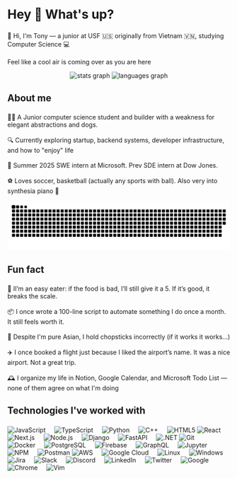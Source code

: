 <h1 align="left">Hey 🐶 What's up?</h1>

###

<p align="left">👋 Hi, I'm Tony — a junior at USF 🇺🇸 originally from Vietnam 🇻🇳, studying Computer Science 💻<br><br> Feel like a cool air is coming over as you are here</p>

<div align="center">
  <img src="https://github-readme-stats.vercel.app/api?username=TonyNguyenVn17&hide_title=false&hide_rank=false&show_icons=true&include_all_commits=true&count_private=true&disable_animations=false&theme=dracula&locale=en&hide_border=false&order=1" height="150" alt="stats graph"  />
  <img src="https://github-readme-stats.vercel.app/api/top-langs?username=TonyNguyenVn17&locale=en&hide_title=false&layout=compact&card_width=320&langs_count=5&theme=dracula&hide_border=false&order=2" height="150" alt="languages graph"  />
</div>

###

<h2 align="left">About me</h2>

###

<p align="left">🧑‍💻 A Junior computer science student and builder with a weakness for elegant abstractions and dogs.<br><br>🔍 Currently exploring startup, backend systems, developer infrastructure, and how to "enjoy" life<br><br>💼 Summer 2025 SWE intern at Microsoft. Prev SDE intern at Dow Jones.<br><br>⚽️ Loves soccer, basketball (actually any sports with ball). Also very into synthesia piano 🎹</p>

<picture>
  <source media="(prefers-color-scheme: dark)" srcset="https://raw.githubusercontent.com/TonyNguyenVn17/TonyNguyenVn17/output/github-snake-dark.svg" />
  <source media="(prefers-color-scheme: light)" srcset="https://raw.githubusercontent.com/TonyNguyenVn17/TonyNguyenVn17/output/github-snake.svg" />
  <img alt="github-snake" src="https://raw.githubusercontent.com/TonyNguyenVn17/TonyNguyenVn17/output/github-snake.svg" />
</picture>


###

<h2 align="left">Fun fact</h2>

###

<p align="left">🍱 II’m an easy eater: if the food is bad, I’ll still give it a 5. If it’s good, it breaks the scale.<br><br>📦 I once wrote a 100-line script to automate something I do once a month. It still feels worth it.<br><br>🥢 Despite I'm pure Asian, I hold chopsticks incorrectly (if it works it works...)<br><br>✈️ I once booked a flight just because I liked the airport’s name. It was a nice airport. Not a great trip.<br><br>🕰️ I organize my life in Notion, Google Calendar, and Microsoft Todo List — none of them agree on what I'm doing</p>


<h2 align="left">Technologies I've worked with</h2>

###

<div align="left">
  <!-- JavaScript, TypeScript, Python, C++, HTML -->
  <img src="https://cdn.jsdelivr.net/gh/devicons/devicon/icons/javascript/javascript-original.svg" height="40" alt="JavaScript" />
  <img width="12" />
  <img src="https://cdn.jsdelivr.net/gh/devicons/devicon/icons/typescript/typescript-original.svg" height="40" alt="TypeScript" />
  <img width="12" />
  <img src="https://cdn.jsdelivr.net/gh/devicons/devicon/icons/python/python-original.svg" height="40" alt="Python" />
  <img width="12" />
  <img src="https://cdn.simpleicons.org/c++/00599C" height="40" alt="C++" />
  <img width="12" />
  <img src="https://cdn.jsdelivr.net/gh/devicons/devicon/icons/html5/html5-original.svg" height="40" alt="HTML5" />
  <!-- React, Next.js, Node.js, Django, FastAPI, .NET -->
  <img src="https://cdn.jsdelivr.net/gh/devicons/devicon/icons/react/react-original.svg" height="40" alt="React" />
  <img width="12" />
  <img src="https://cdn.jsdelivr.net/gh/devicons/devicon/icons/nextjs/nextjs-original.svg" height="40" alt="Next.js" />
  <img width="12" />
  <img src="https://cdn.simpleicons.org/nodedotjs/339933" height="40" alt="Node.js" />
  <img width="12" />
  <img src="https://cdn.jsdelivr.net/gh/devicons/devicon/icons/django/django-plain.svg" height="40" alt="Django" />
  <img width="12" />
  <img src="https://cdn.jsdelivr.net/gh/devicons/devicon/icons/fastapi/fastapi-original.svg" height="40" alt="FastAPI" />
  <img width="12" />
  <img src="https://cdn.simpleicons.org/dotnet/512BD4" height="40" alt=".NET" />
  <!-- Git, Docker, Postman, Firebase, Jupyter, NPM -->
  <img src="https://cdn.jsdelivr.net/gh/devicons/devicon/icons/git/git-original.svg" height="40" alt="Git" />
  <img width="12" />
  <img src="https://cdn.jsdelivr.net/gh/devicons/devicon/icons/docker/docker-original.svg" height="40" alt="Docker" />
  <img width="12" />
  <img src="https://cdn.jsdelivr.net/gh/devicons/devicon/icons/postgresql/postgresql-original.svg" height="40" alt="PostgreSQL" />
  <img width="12" />
  <img src="https://cdn.jsdelivr.net/gh/devicons/devicon/icons/firebase/firebase-plain.svg" height="40" alt="Firebase" />
  <img width="12" />
  <img src="https://cdn.jsdelivr.net/gh/devicons/devicon/icons/graphql/graphql-plain.svg" height="40" alt="GraphQL" />
  <img width="12" />
  <img src="https://cdn.jsdelivr.net/gh/devicons/devicon/icons/jupyter/jupyter-original.svg" height="40" alt="Jupyter" />
  <img width="12" />
  <img src="https://cdn.jsdelivr.net/gh/devicons/devicon/icons/npm/npm-original-wordmark.svg" height="40" alt="NPM" />
  <img width="12" />
  <img src="https://cdn.simpleicons.org/postman/FF6C37" height="40" alt="Postman" />
  <!-- AWS, Google Cloud, Linux, Windows -->
  <img src="https://cdn.jsdelivr.net/gh/devicons/devicon/icons/amazonwebservices/amazonwebservices-line-wordmark.svg" height="40" alt="AWS" />
  <img width="12" />
  <img src="https://cdn.jsdelivr.net/gh/devicons/devicon/icons/googlecloud/googlecloud-original.svg" height="40" alt="Google Cloud" />
  <img width="12" />
  <img src="https://cdn.jsdelivr.net/gh/devicons/devicon/icons/linux/linux-original.svg" height="40" alt="Linux" />
  <img width="12" />
  <img src="https://cdn.jsdelivr.net/gh/devicons/devicon/icons/windows8/windows8-original.svg" height="40" alt="Windows" />
  <!-- Jira, Slack, Discord, LinkedIn, Twitter, Google, Chrome, Vim -->
  <img src="https://cdn.jsdelivr.net/gh/devicons/devicon/icons/jira/jira-original.svg" height="40" alt="Jira" />
  <img width="12" />
  <img src="https://cdn.jsdelivr.net/gh/devicons/devicon/icons/slack/slack-original.svg" height="40" alt="Slack" />
  <img width="12" />
  <img src="https://cdn.simpleicons.org/discord/5865F2" height="40" alt="Discord" />
  <img width="12" />
  <img src="https://cdn.jsdelivr.net/gh/devicons/devicon/icons/linkedin/linkedin-original.svg" height="40" alt="LinkedIn" />
  <img width="12" />
  <img src="https://cdn.jsdelivr.net/gh/devicons/devicon/icons/twitter/twitter-original.svg" height="40" alt="Twitter" />
  <img width="12" />
  <img src="https://cdn.jsdelivr.net/gh/devicons/devicon/icons/google/google-original.svg" height="40" alt="Google" />
  <img width="12" />
  <img src="https://cdn.jsdelivr.net/gh/devicons/devicon/icons/chrome/chrome-original.svg" height="40" alt="Chrome" />
  <img width="12" />
  <img src="https://cdn.jsdelivr.net/gh/devicons/devicon/icons/vim/vim-original.svg" height="40" alt="Vim" />
</div>

###



###

